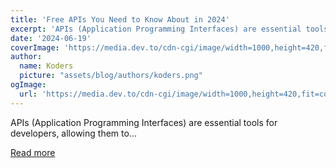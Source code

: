 ```yaml
---
title: 'Free APIs You Need to Know About in 2024'
excerpt: 'APIs (Application Programming Interfaces) are essential tools for developers, allowing them to...'
date: '2024-06-19'
coverImage: 'https://media.dev.to/cdn-cgi/image/width=1000,height=420,fit=cover,gravity=auto,format=auto/https%3A%2F%2Fdev-to-uploads.s3.amazonaws.com%2Fuploads%2Farticles%2Fj6bav9e7qygoktq9fbbs.png'
author:
  name: Koders
  picture: "assets/blog/authors/koders.png"
ogImage:
  url: 'https://media.dev.to/cdn-cgi/image/width=1000,height=420,fit=cover,gravity=auto,format=auto/https%3A%2F%2Fdev-to-uploads.s3.amazonaws.com%2Fuploads%2Farticles%2Fj6bav9e7qygoktq9fbbs.png'
---
```


APIs (Application Programming Interfaces) are essential tools for developers, allowing them to...

[Read more](https://dev.to/dk119819/free-apis-you-need-to-know-about-in-2024-2ieg)
